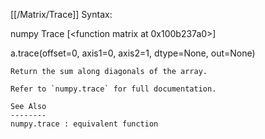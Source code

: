 [[/Matrix/Trace]]
Syntax:

  numpy Trace [<function matrix at 0x100b237a0>]

a.trace(offset=0, axis1=0, axis2=1, dtype=None, out=None)

    Return the sum along diagonals of the array.

    Refer to `numpy.trace` for full documentation.

    See Also
    --------
    numpy.trace : equivalent function